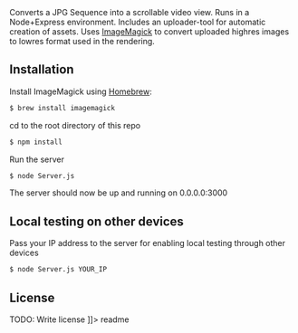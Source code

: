 <snippet>
  <content><![CDATA[
# ${1:SequenceRenderer}

Converts a JPG Sequence into a scrollable video view. Runs in a Node+Express environment. Includes an uploader-tool for automatic creation of assets.
Uses [ImageMagick](http://www.imagemagick.org/script/index.php) to convert uploaded highres images to lowres format used in the rendering.
## Installation

Install ImageMagick using [Homebrew](http://brew.sh/):
```bash
$ brew install imagemagick
```

cd to the root directory of this repo
```bash
$ npm install
```

Run the server
```bash
$ node Server.js
```

The server should now be up and running on 0.0.0.0:3000


## Local testing on other devices

Pass your IP address to the server for enabling local testing through other devices
```bash
$ node Server.js YOUR_IP
```

## License

TODO: Write license
]]></content>
  <tabTrigger>readme</tabTrigger>
</snippet>
